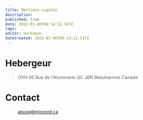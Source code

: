 ```yaml
---
title: Mentions Legales
description: 
published: true
date: 2022-01-06T09:14:12.547Z
tags: 
editor: markdown
dateCreated: 2022-01-06T09:14:12.547Z
---
```


# Hebergeur
> OVH
50 Rue de l'Aluminerie
QC J6N Beauharnois
Canada

# Contact
> abuse@minzord.ca
